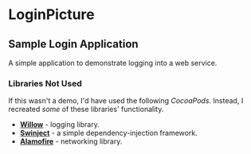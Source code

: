 # LoginPicture
## Sample Login Application

A simple application to demonstrate logging into a web service.

### Libraries Not Used
If this wasn't a demo, I'd have used the following *CocoaPods*. Instead, I recreated *some* of these libraries' functionality.

* [**Willow**](https://github.com/Nike-Inc/Willow) - logging library.
* [**Swinject**](https://github.com/Swinject/Swinject) - a simple dependency-injection framework.
* [**Alamofire**](https://github.com/Alamofire/Alamofire) - networking library.

